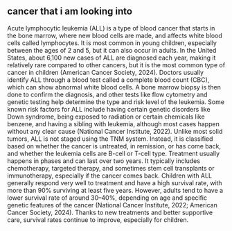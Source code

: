 ## cancer that i am looking into

Acute lymphocytic leukemia (ALL) is a type of blood cancer that starts in the bone marrow, where new blood cells are made, and affects white blood cells called lymphocytes. It is most common in young children, especially between the ages of 2 and 5, but it can also occur in adults. In the United States, about 6,100 new cases of ALL are diagnosed each year, making it relatively rare compared to other cancers, but it is the most common type of cancer in children (American Cancer Society, 2024). Doctors usually identify ALL through a blood test called a complete blood count (CBC), which can show abnormal white blood cells. A bone marrow biopsy is then done to confirm the diagnosis, and other tests like flow cytometry and genetic testing help determine the type and risk level of the leukemia. Some known risk factors for ALL include having certain genetic disorders like Down syndrome, being exposed to radiation or certain chemicals like benzene, and having a sibling with leukemia, although most cases happen without any clear cause (National Cancer Institute, 2022). Unlike most solid tumors, ALL is not staged using the TNM system. Instead, it is classified based on whether the cancer is untreated, in remission, or has come back, and whether the leukemia cells are B-cell or T-cell type. Treatment usually happens in phases and can last over two years. It typically includes chemotherapy, targeted therapy, and sometimes stem cell transplants or immunotherapy, especially if the cancer comes back. Children with ALL generally respond very well to treatment and have a high survival rate, with more than 90% surviving at least five years. However, adults tend to have a lower survival rate of around 30–40%, depending on age and specific genetic features of the cancer (National Cancer Institute, 2022; American Cancer Society, 2024). Thanks to new treatments and better supportive care, survival rates continue to improve, especially for children.
